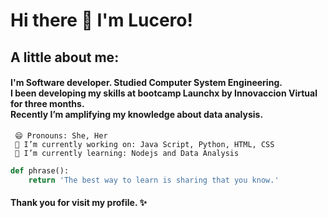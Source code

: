 # Hi there 👋  I'm Lucero! 

## A little about me:

#### I'm  Software developer. Studied Computer System Engineering.  </br> I been developing my skills at bootcamp Launchx by Innovaccion Virtual for three months.</br>   Recently I’m amplifying my knowledge about data analysis. </br> 



```   
 😄 Pronouns: She, Her 
 🔭 I’m currently working on: Java Script, Python, HTML, CSS
 🌱 I’m currently learning: Nodejs and Data Analysis   

```

```python
def phrase():
    return 'The best way to learn is sharing that you know.'
```

#### Thank you for visit my profile. ✨ 

<!--
**LuceroLuciano/LuceroLuciano** is a ✨ _special_ ✨ repository because its `README.md` (this file) appears on your GitHub profile.

Here are some ideas to get you started:

- 🔭 I’m currently working on ...
- 🌱 I’m currently learning ...
- 👯 I’m looking to collaborate on ...
- 🤔 I’m looking for help with ...
- 💬 Ask me about ...
- 📫 How to reach me: ...
- 😄 Pronouns: ...
- ⚡ Fun fact: ...
-->
